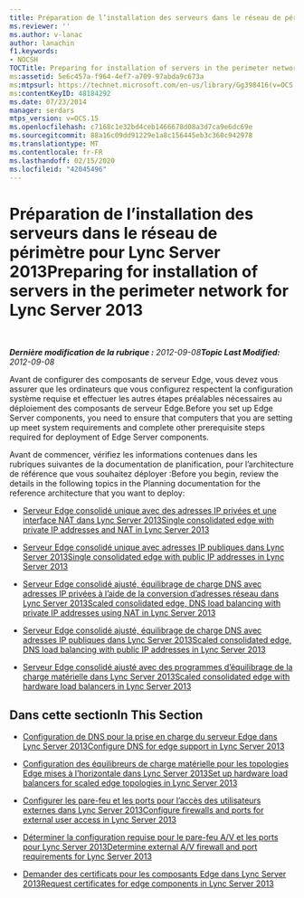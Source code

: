 ```yaml
---
title: Préparation de l’installation des serveurs dans le réseau de périmètre
ms.reviewer: ''
ms.author: v-lanac
author: lanachin
f1.keywords:
- NOCSH
TOCTitle: Preparing for installation of servers in the perimeter network
ms:assetid: 5e6c457a-f964-4ef7-a709-97abda9c673a
ms:mtpsurl: https://technet.microsoft.com/en-us/library/Gg398416(v=OCS.15)
ms:contentKeyID: 48184292
ms.date: 07/23/2014
manager: serdars
mtps_version: v=OCS.15
ms.openlocfilehash: c7168c1e32bd4ceb1466678d08a3d7ca9e6dc69e
ms.sourcegitcommit: 88a16c09dd91229e1a8c156445eb3c360c942978
ms.translationtype: MT
ms.contentlocale: fr-FR
ms.lasthandoff: 02/15/2020
ms.locfileid: "42045496"
---
```

<div data-xmlns="http://www.w3.org/1999/xhtml">

<div class="topic" data-xmlns="http://www.w3.org/1999/xhtml" data-msxsl="urn:schemas-microsoft-com:xslt" data-cs="http://msdn.microsoft.com/">

<div data-asp="http://msdn2.microsoft.com/asp">

# <a name="preparing-for-installation-of-servers-in-the-perimeter-network-for-lync-server-2013"></a><span data-ttu-id="603cf-102">Préparation de l’installation des serveurs dans le réseau de périmètre pour Lync Server 2013</span><span class="sxs-lookup"><span data-stu-id="603cf-102">Preparing for installation of servers in the perimeter network for Lync Server 2013</span></span>

</div>

<div id="mainSection">

<div id="mainBody">

<span> </span>

<span data-ttu-id="603cf-103">_**Dernière modification de la rubrique :** 2012-09-08_</span><span class="sxs-lookup"><span data-stu-id="603cf-103">_**Topic Last Modified:** 2012-09-08_</span></span>

<span data-ttu-id="603cf-104">Avant de configurer des composants de serveur Edge, vous devez vous assurer que les ordinateurs que vous configurez respectent la configuration système requise et effectuer les autres étapes préalables nécessaires au déploiement des composants de serveur Edge.</span><span class="sxs-lookup"><span data-stu-id="603cf-104">Before you set up Edge Server components, you need to ensure that computers that you are setting up meet system requirements and complete other prerequisite steps required for deployment of Edge Server components.</span></span>

<span data-ttu-id="603cf-105">Avant de commencer, vérifiez les informations contenues dans les rubriques suivantes de la documentation de planification, pour l’architecture de référence que vous souhaitez déployer :</span><span class="sxs-lookup"><span data-stu-id="603cf-105">Before you begin, review the details in the following topics in the Planning documentation for the reference architecture that you want to deploy:</span></span>

  - [<span data-ttu-id="603cf-106">Serveur Edge consolidé unique avec des adresses IP privées et une interface NAT dans Lync Server 2013</span><span class="sxs-lookup"><span data-stu-id="603cf-106">Single consolidated edge with private IP addresses and NAT in Lync Server 2013</span></span>](lync-server-2013-single-consolidated-edge-with-private-ip-addresses-and-nat.md)

  - [<span data-ttu-id="603cf-107">Serveur Edge consolidé unique avec adresses IP publiques dans Lync Server 2013</span><span class="sxs-lookup"><span data-stu-id="603cf-107">Single consolidated edge with public IP addresses in Lync Server 2013</span></span>](lync-server-2013-single-consolidated-edge-with-public-ip-addresses.md)

  - [<span data-ttu-id="603cf-108">Serveur Edge consolidé ajusté, équilibrage de charge DNS avec adresses IP privées à l’aide de la conversion d’adresses réseau dans Lync Server 2013</span><span class="sxs-lookup"><span data-stu-id="603cf-108">Scaled consolidated edge, DNS load balancing with private IP addresses using NAT in Lync Server 2013</span></span>](lync-server-2013-scaled-consolidated-edge-dns-load-balancing-with-private-ip-addresses-using-nat.md)

  - [<span data-ttu-id="603cf-109">Serveur Edge consolidé ajusté, équilibrage de charge DNS avec adresses IP publiques dans Lync Server 2013</span><span class="sxs-lookup"><span data-stu-id="603cf-109">Scaled consolidated edge, DNS load balancing with public IP addresses in Lync Server 2013</span></span>](lync-server-2013-scaled-consolidated-edge-dns-load-balancing-with-public-ip-addresses.md)

  - [<span data-ttu-id="603cf-110">Serveur Edge consolidé ajusté avec des programmes d’équilibrage de la charge matérielle dans Lync Server 2013</span><span class="sxs-lookup"><span data-stu-id="603cf-110">Scaled consolidated edge with hardware load balancers in Lync Server 2013</span></span>](lync-server-2013-scaled-consolidated-edge-with-hardware-load-balancers.md)

<div>

## <a name="in-this-section"></a><span data-ttu-id="603cf-111">Dans cette section</span><span class="sxs-lookup"><span data-stu-id="603cf-111">In This Section</span></span>

  - [<span data-ttu-id="603cf-112">Configuration de DNS pour la prise en charge du serveur Edge dans Lync Server 2013</span><span class="sxs-lookup"><span data-stu-id="603cf-112">Configure DNS for edge support in Lync Server 2013</span></span>](lync-server-2013-configure-dns-for-edge-support.md)

  - [<span data-ttu-id="603cf-113">Configuration des équilibreurs de charge matérielle pour les topologies Edge mises à l’horizontale dans Lync Server 2013</span><span class="sxs-lookup"><span data-stu-id="603cf-113">Set up hardware load balancers for scaled edge topologies in Lync Server 2013</span></span>](lync-server-2013-set-up-hardware-load-balancers-for-scaled-edge-topologies.md)

  - [<span data-ttu-id="603cf-114">Configurer les pare-feu et les ports pour l’accès des utilisateurs externes dans Lync Server 2013</span><span class="sxs-lookup"><span data-stu-id="603cf-114">Configure firewalls and ports for external user access in Lync Server 2013</span></span>](lync-server-2013-configure-firewalls-and-ports-for-external-user-access.md)

  - [<span data-ttu-id="603cf-115">Déterminer la configuration requise pour le pare-feu A/V et les ports pour Lync Server 2013</span><span class="sxs-lookup"><span data-stu-id="603cf-115">Determine external A/V firewall and port requirements for Lync Server 2013</span></span>](lync-server-2013-determine-external-a-v-firewall-and-port-requirements.md)

  - [<span data-ttu-id="603cf-116">Demander des certificats pour les composants Edge dans Lync Server 2013</span><span class="sxs-lookup"><span data-stu-id="603cf-116">Request certificates for edge components in Lync Server 2013</span></span>](lync-server-2013-request-certificates-for-edge-components.md)

</div>

</div>

<span> </span>

</div>

</div>

</div>


